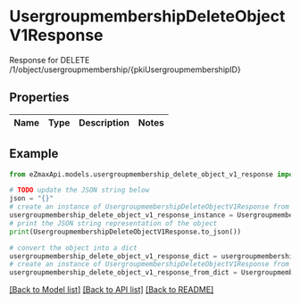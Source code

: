 # UsergroupmembershipDeleteObjectV1Response

Response for DELETE /1/object/usergroupmembership/{pkiUsergroupmembershipID}

## Properties

Name | Type | Description | Notes
------------ | ------------- | ------------- | -------------

## Example

```python
from eZmaxApi.models.usergroupmembership_delete_object_v1_response import UsergroupmembershipDeleteObjectV1Response

# TODO update the JSON string below
json = "{}"
# create an instance of UsergroupmembershipDeleteObjectV1Response from a JSON string
usergroupmembership_delete_object_v1_response_instance = UsergroupmembershipDeleteObjectV1Response.from_json(json)
# print the JSON string representation of the object
print(UsergroupmembershipDeleteObjectV1Response.to_json())

# convert the object into a dict
usergroupmembership_delete_object_v1_response_dict = usergroupmembership_delete_object_v1_response_instance.to_dict()
# create an instance of UsergroupmembershipDeleteObjectV1Response from a dict
usergroupmembership_delete_object_v1_response_from_dict = UsergroupmembershipDeleteObjectV1Response.from_dict(usergroupmembership_delete_object_v1_response_dict)
```
[[Back to Model list]](../README.md#documentation-for-models) [[Back to API list]](../README.md#documentation-for-api-endpoints) [[Back to README]](../README.md)



